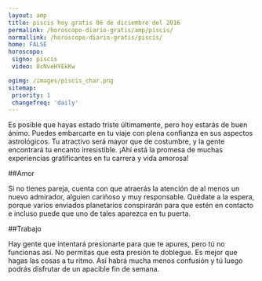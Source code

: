 ```yaml
---
layout: amp
title: piscis hoy gratis 06 de diciembre del 2016 
permalink: /horoscopo-diario-gratis/amp/piscis/
normallink: /horoscopo-diario-gratis/piscis/
home: FALSE
horoscopo:
 signo: piscis
 video: 8cNveHYEkKw

ogimg: /images/piscis_char.png
sitemap:
 priority: 1
 changefreq: 'daily'
---
```



Es posible que hayas estado triste últimamente, pero hoy estarás de buen ánimo. Puedes embarcarte en tu viaje con plena confianza en sus aspectos astrológicos. Tu atractivo será mayor que de costumbre, y la gente encontrará tu encanto irresistible. ¡Ahí está la promesa de muchas experiencias gratificantes en tu carrera y vida amorosa!

##Amor

Si no tienes pareja, cuenta con que atraerás la atención de al menos un nuevo admirador, alguien cariñoso y muy responsable. Quédate a la espera, porque varios enviados planetarios conspirarán para que estén en contacto e incluso puede que uno de tales aparezca en tu puerta.

##Trabajo

Hay gente que intentará presionarte para que te apures, pero tú no funcionas así. No permitas que esta presión te doblegue. Es mejor que hagas las cosas a tu ritmo. Así habrá mucha menos confusión y tú luego podrás disfrutar de un apacible fin de semana.